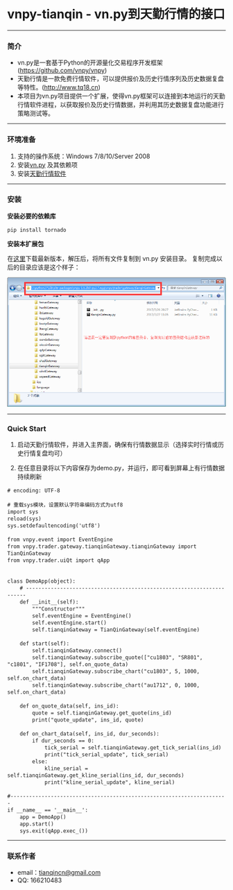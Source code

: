 # vnpy-tianqin - vn.py到天勤行情的接口


---
### 简介

* vn.py是一套基于Python的开源量化交易程序开发框架(https://github.com/vnpy/vnpy)
* 天勤行情是一款免费行情软件，可以提供报价及历史行情序列及历史数据复盘等特性。(http://www.tq18.cn)
* 本项目为vn.py项目提供一个扩展，使得vn.py框架可以连接到本地运行的天勤行情软件进程，以获取报价及历史行情数据，并利用其历史数据复盘功能进行策略测试等。


---
### 环境准备

1. 支持的操作系统：Windows 7/8/10/Server 2008
2. 安装[vn.py](https://github.com/vnpy/vnpy) 及其依赖项
3. 安装[天勤行情软件](http://www.tq18.cn)

---
### 安装

**安装必要的依赖库**

```
pip install tornado
```

**安装本扩展包**

在[这里](https://github.com/tianqin18/vnpy-tianqin/releases)下载最新版本，解压后，将所有文件复制到 vn.py 安装目录。
复制完成以后的目录应该是这个样子：

![Installed Dir](install.png)


---
### Quick Start

1. 启动天勤行情软件，并进入主界面，确保有行情数据显示（选择实时行情或历史行情复盘均可）

2. 在任意目录将以下内容保存为demo.py，并运行，即可看到屏幕上有行情数据持续刷新

```
# encoding: UTF-8

# 重载sys模块，设置默认字符串编码方式为utf8
import sys
reload(sys)
sys.setdefaultencoding('utf8')

from vnpy.event import EventEngine
from vnpy.trader.gateway.tianqinGateway.tianqinGateway import TianQinGateway
from vnpy.trader.uiQt import qApp


class DemoApp(object):
    # ----------------------------------------------------------------------
    def __init__(self):
        """Constructor"""
        self.eventEngine = EventEngine()
        self.eventEngine.start()
        self.tianqinGateway = TianQinGateway(self.eventEngine)

    def start(self):
        self.tianqinGateway.connect()
        self.tianqinGateway.subscribe_quote(["cu1803", "SR801", "c1801", "IF1708"], self.on_quote_data)
        self.tianqinGateway.subscribe_chart("cu1803", 5, 1000, self.on_chart_data)
        self.tianqinGateway.subscribe_chart("au1712", 0, 1000, self.on_chart_data)

    def on_quote_data(self, ins_id):
        quote = self.tianqinGateway.get_quote(ins_id)
        print("quote_update", ins_id, quote)

    def on_chart_data(self, ins_id, dur_seconds):
        if dur_seconds == 0:
            tick_serial = self.tianqinGateway.get_tick_serial(ins_id)
            print("tick_serial_update", tick_serial)
        else:
            kline_serial = self.tianqinGateway.get_kline_serial(ins_id, dur_seconds)
            print("kline_serial_update", kline_serial)

#----------------------------------------------------------------------
if __name__ == '__main__':
    app = DemoApp()
    app.start()
    sys.exit(qApp.exec_())
```

---
### 联系作者

* email：tianqincn@gmail.com
* QQ: 166210483



